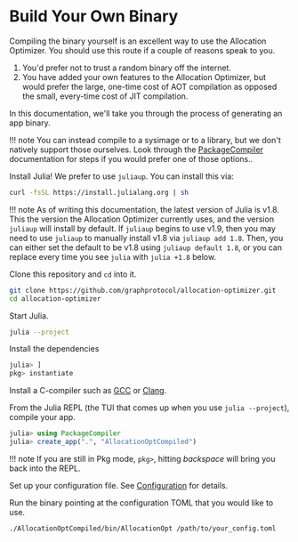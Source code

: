 # Build Your Own Binary

Compiling the binary yourself is an excellent way to use the Allocation Optimizer.
You should use this route if a couple of reasons speak to you.

1. You'd prefer not to trust a random binary off the internet.
2. You have added your own features to the Allocation Optimizer, but would prefer the large, one-time cost of AOT compilation as opposed the small, every-time cost of JIT compilation.

In this documentation, we'll take you through the process of generating an app binary.

!!! note
    You can instead compile to a sysimage or to a library, but we don't natively support those ourselves.
    Look through the [PackageCompiler](https://julialang.github.io/PackageCompiler.jl/stable/index.html) documentation for steps if you would prefer one of those options..
    
    
Install Julia!
We prefer to use `juliaup`.
You can install this via:
   
```bash
curl -fsSL https://install.julialang.org | sh
```
   
!!! note
    As of writing this documentation, the latest version of Julia is v1.8.
    This the version the Allocation Optimizer currently uses, and the version `juliaup` will install by default.
    If `juliaup` begins to use v1.9, then you may need to use `juliaup` to manually install v1.8 via `juliaup add 1.8`. Then, you can either set the default to be v1.8 using `juliaup default 1.8`, or you can replace every time you see `julia` with `julia +1.8` below.

Clone this repository and `cd` into it.

```bash
git clone https://github.com/graphprotocol/allocation-optimizer.git
cd allocation-optimizer
```

Start Julia.

```bash
julia --project
```

Install the dependencies

```julia
julia> ]
pkg> instantiate
```

Install a C-compiler such as [GCC](https://gcc.gnu.org/) or [Clang](https://clang.llvm.org/).

From the Julia REPL (the TUI that comes up when you use `julia --project`), compile your app.

```julia
julia> using PackageCompiler
julia> create_app(".", "AllocationOptCompiled")
```
!!! note
    If you are still in Pkg mode, `pkg>`, hitting *backspace* will bring you back into the REPL.

Set up your configuration file.
See [Configuration](@ref) for details.

Run the binary pointing at the configuration TOML that you would like to use.

``` sh
./AllocationOptCompiled/bin/AllocationOpt /path/to/your_config.toml
```
